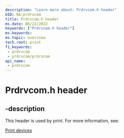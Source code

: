 ```yaml
---
description: "Learn more about: Prdrvcom.h header"
UID: NA:prdrvcom
title: Prdrvcom.h header
ms.date: 08/22/2022
keywords: ["Prdrvcom.h header"]
ms.keywords: 
ms.topic: overview
tech.root: print
f1_keywords:
 - prdrvcom
 - prdrvcom/prdrvcom
api_name:
 - prdrvcom
---
```


# Prdrvcom.h header

## -description

This header is used by print. For more information, see:

[Print devices](../_print/index.md)
